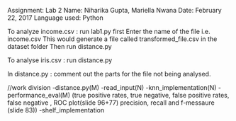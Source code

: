 Assignment: Lab 2
Name: Niharika Gupta, Mariella Nwana
Date: February 22, 2017
Language used: Python

To analyze income.csv :
	run lab1.py first
	Enter the name of the file i.e. income.csv 
	This would generate a file called transformed_file.csv
	in the dataset folder
	Then run distance.py

To analyse iris.csv :
	run distance.py

In distance.py :
	comment out the parts for the file not being analysed. 

//work division
	-distance.py(M)
	-read_input(N)
	-knn_implementation(N)
	-performance_eval(M)
	(true positive rates, true negative, false positive rates, false negative , ROC plot(slide 96+77) precision, recall and f-messaure (slide 83))
	-shelf_implementation